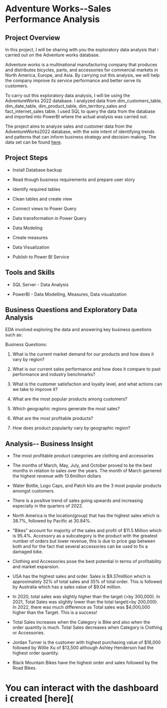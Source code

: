 # Adventure Works--Sales Performance Analysis


## Project Overview
In this project, I will be sharing with you the exploratory data analysis that i carried out on the Adventure works database. 

Adventure works is a multinational manufacturing company that produces and distributes bicycles, parts, and accessories for commercial markets in North America, Europe, and Asia. By carrying out this analysis, we will help the company improve its service performance and better serve its customers.

To carry out this exploratory data analysis, I will be using the AdventureWorks 2022 database. I analyzed data from dim_customers_table, dim_date_table, dim_product_table, dim_territory_sales and fact_internet_sales table. I used SQL to query the data from the database and imported into PowerBI where the actual analysis was carried out.

The project aims to analyze sales and customer data from the AdventureWorks2022 database, with the sole intent of identifying trends and patterns that can inform business strategy and decision-making.
The data set can be found [here](https://learn.microsoft.com/en-us/sql/samples/adventureworks-install-configure?view=sql-server-ver16&tabs=ssms).


## Project Steps
- Install Database backup

- Read though business requirements and prepare user story

- Identify required tables

- Clean tables and create view

- Connect views to Power Query

- Data transformation in Power Query

- Data Modeling

- Create measures

- Data Visualization

- Publish to Power BI Service


## Tools and Skills 
- SQL Server - Data Analysis

- PowerBI - Data Modelling, Measures, Data visualization

## Business Questions and Exploratory Data Analysis
EDA involved exploring the data and answering key business questions such as:

Business Questions:
1.	What is the current market demand for our products and how does it vary by region?

2.	What is our current sales performance and how does it compare to past performance and industry benchmarks?

3.	What is the customer satisfaction and loyalty level, and what actions can we take to improve it?
   
4.	What are the most popular products among customers?
5.	Which geographic regions generate the most sales?
6.	What are the most profitable products?
7.	How does product popularity vary by geographic region?


## Analysis-- Business Insight
- The most profitable product categories are clothing and accessories
- The months of March, May, July, and October proved to be the best months in relation to sales over the years. The month of March garnered the highest revenue with 13.6million dollars
- Water Bottle, Logo Caps, and Patch kits are the 3 most popular products amongst customers.
- There is a positive trend of sales going upwards and increasing especially in the quarters of 2022.

- North America is the location(group) that has the highest sales which is 38.7%, followed by Pacific at 30.84%.

- "Bikes" account for majority of the sales and profit of $11.5 Million which is 95.4%. Accessory as a subcategory is the product with the greatest number of orders but lower revenue, this is due to price gap between both and for the fact that several accessories can be used to fix a damaged bike.
- Clothing and Accessories pose the best potential in terms of profitability and market expansion.

- USA has the highest sales and order. Sales is $9.37milllion which is approximately 32% of total sales and 35% of total order. This is followed by Australia which has a sales value of $9.04 million.

- In 2020, total sales was slightly higher than the target (>by 300,000). In 2021, Total Sales was slightly lower than the total target(<by 200,000). In 2022, there was much difference as Total sales was $4,000,000 higher than the Target. This is a success!

- Total Sales increases when the Category is Bike and also when the order quantity is much. Total Sales decreases when Category is Clothing or Accessories.

- Jordan Turner is the customer with highest purchasing value of $16,000 followed by Willie Xu of $13,500 although Ashley Henderson had the highest order quantity.

- Black Mountain Bikes have the highest order and sales followed by the Road Bikes.

# You can interact with the dashboard i created [here](



